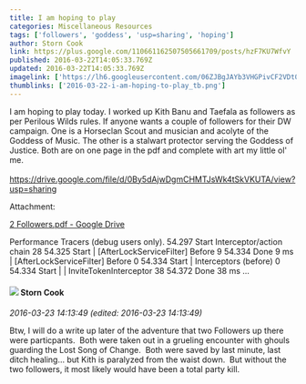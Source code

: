 ```yaml
---
title: I am hoping to play
categories: Miscellaneous Resources
tags: ['followers', 'goddess', 'usp=sharing', 'hoping']
author: Storn Cook
link: https://plus.google.com/110661162507505661709/posts/hzF7KU7WfvY
published: 2016-03-22T14:05:33.769Z
updated: 2016-03-22T14:05:33.769Z
imagelink: ['https://lh6.googleusercontent.com/06ZJBgJAYb3VHGPivCF2VDt0p0jBYRgo9-MfxZWtiEC-EKdvYb9kdw=w1200-h630-p']
thumblinks: ['2016-03-22-i-am-hoping-to-play_tb.png']
---
```


I am hoping to play today. I worked up Kith Banu and Taefala as followers as per Perilous Wilds rules. If anyone wants a couple of followers for their DW campaign. One is a Horseclan Scout and musician and acolyte of the Goddess of Music. The other is a stalwart protector serving the Goddess of Justice. Both are on one page in the pdf and complete with art my little ol&#39; me. <br /><br /><a href="https://drive.google.com/file/d/0By5dAjwDgmCHMTJsWk4tSkVKUTA/view?usp=sharing" class="ot-anchor">https://drive.google.com/file/d/0By5dAjwDgmCHMTJsWk4tSkVKUTA/view?usp=sharing</a>


Attachment:

<a href='https://drive.google.com/file/d/0By5dAjwDgmCHMTJsWk4tSkVKUTA/view?usp=sharing'>2 Followers.pdf - Google Drive</a>


Performance Tracers (debug users only). 54.297 Start Interceptor/action chain 28 54.325 Start | [AfterLockServiceFilter] Before 9 54.334 Done 9 ms | [AfterLockServiceFilter] Before 0 54.334 Start | Interceptors (before) 0 54.334 Start | | InviteTokenInterceptor 38 54.372 Done 38 ms ...
<div id='comment z130ujfjlznwi11jp04celeb2quyyv0gemk0k'>
  <h4><img src='{{site.baseurl}}//images/avatars/110661162507505661709_photo.jpg'> Storn Cook</h4>
      <p><cite>2016-03-23 14:13:49 (edited: 2016-03-23 14:13:49)</cite></p>
        <p>Btw, I will do a write up later of the adventure that two Followers up there were particpants.  Both were taken out in a grueling encounter with ghouls guarding the Lost Song of Change.  Both were saved by last minute, last ditch healing... but Kith is paralyzed from the waist down.  But without the two followers, it most likely would have been a total party kill.  </p>
</div>
        